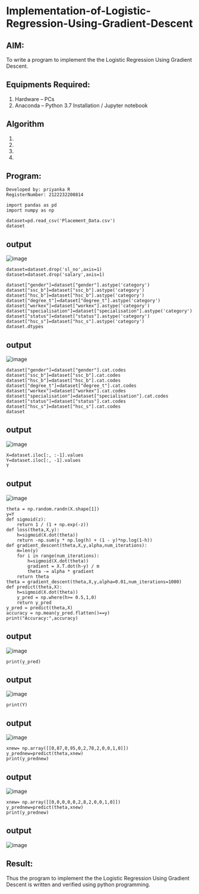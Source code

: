 # Implementation-of-Logistic-Regression-Using-Gradient-Descent

## AIM:
To write a program to implement the the Logistic Regression Using Gradient Descent.

## Equipments Required:
1. Hardware – PCs
2. Anaconda – Python 3.7 Installation / Jupyter notebook

## Algorithm
1. 
2. 
3. 
4. 

## Program:
~~~
Developed by: priyanka R
RegisterNumber: 2122232200814
~~~
~~~
import pandas as pd
import numpy as np
~~~
~~~
dataset=pd.read_csv('Placement_Data.csv')
dataset
~~~

## output
![image](https://github.com/user-attachments/assets/14fe8da7-f734-4010-b6db-7df0f6fd9667)
~~~
dataset=dataset.drop('sl_no',axis=1)
dataset=dataset.drop('salary',axis=1)
~~~
~~~
dataset["gender"]=dataset["gender"].astype('category')
dataset["ssc_b"]=dataset["ssc_b"].astype('category')
dataset["hsc_b"]=dataset["hsc_b"].astype('category')
dataset["degree_t"]=dataset["degree_t"].astype('category')
dataset["workex"]=dataset["workex"].astype('category')
dataset["specialisation"]=dataset["specialisation"].astype('category')    
dataset["status"]=dataset["status"].astype('category') 
dataset["hsc_s"]=dataset["hsc_s"].astype('category')
dataset.dtypes
~~~
## output
![image](https://github.com/user-attachments/assets/bc099560-2d52-4d7e-86c5-29d37a900c0c)
~~~
dataset["gender"]=dataset["gender"].cat.codes
dataset["ssc_b"]=dataset["ssc_b"].cat.codes
dataset["hsc_b"]=dataset["hsc_b"].cat.codes
dataset["degree_t"]=dataset["degree_t"].cat.codes
dataset["workex"]=dataset["workex"].cat.codes
dataset["specialisation"]=dataset["specialisation"].cat.codes   
dataset["status"]=dataset["status"].cat.codes
dataset["hsc_s"]=dataset["hsc_s"].cat.codes
dataset
~~~
## output
![image](https://github.com/user-attachments/assets/9f04c437-48a8-4f28-a458-b6bc55d35a0b)
~~~
X=dataset.iloc[:, :-1].values
Y=dataset.iloc[:, -1].values
Y
~~~
## output
![image](https://github.com/user-attachments/assets/7cbf7698-24b7-4afa-b2aa-a7779ac76cf0)
~~~
theta = np.random.randn(X.shape[1])
y=Y
def sigmoid(z):
    return 1 / (1 + np.exp(-z))
def loss(theta,X,y):
    h=sigmoid(X.dot(theta))
    return -np.sum(y * np.log(h) + (1 - y)*np.log(1-h))
def gradient_descent(theta,X,y,alpha,num_iterations):
    m=len(y)
    for i in range(num_iterations):
        h=sigmoid(X.dot(theta))
        gradient = X.T.dot(h-y) / m
        theta -= alpha * gradient
    return theta
theta = gradient_descent(theta,X,y,alpha=0.01,num_iterations=1000)
def predict(theta,X):
    h=sigmoid(X.dot(theta))
    y_pred = np.where(h>= 0.5,1,0)
    return y_pred
y_pred = predict(theta,X)
accuracy = np.mean(y_pred.flatten()==y)
print("Accuracy:",accuracy)
~~~

## output
![image](https://github.com/user-attachments/assets/1d06f632-8e8b-4c1e-985b-dc3e41ae57ff)

~~~
print(y_pred)
~~~

## output
![image](https://github.com/user-attachments/assets/52af4254-f097-4608-bed2-2aff5820279a)
~~~
print(Y)
~~~
## output
![image](https://github.com/user-attachments/assets/ba840607-2514-495d-b482-11cf069b3b94)

~~~
xnew= np.array([[0,87,0,95,0,2,78,2,0,0,1,0]])
y_prednew=predict(theta,xnew)
print(y_prednew)
~~~
## output
![image](https://github.com/user-attachments/assets/90208d87-ffbd-4b08-b3f8-f92bc631faf9)

~~~
xnew= np.array([[0,0,0,0,0,2,8,2,0,0,1,0]])
y_prednew=predict(theta,xnew)
print(y_prednew)
~~~

## output 
![image](https://github.com/user-attachments/assets/6e848eb9-48d0-49de-9277-380eacad1af7)



## Result:
Thus the program to implement the the Logistic Regression Using Gradient Descent is written and verified using python programming.
